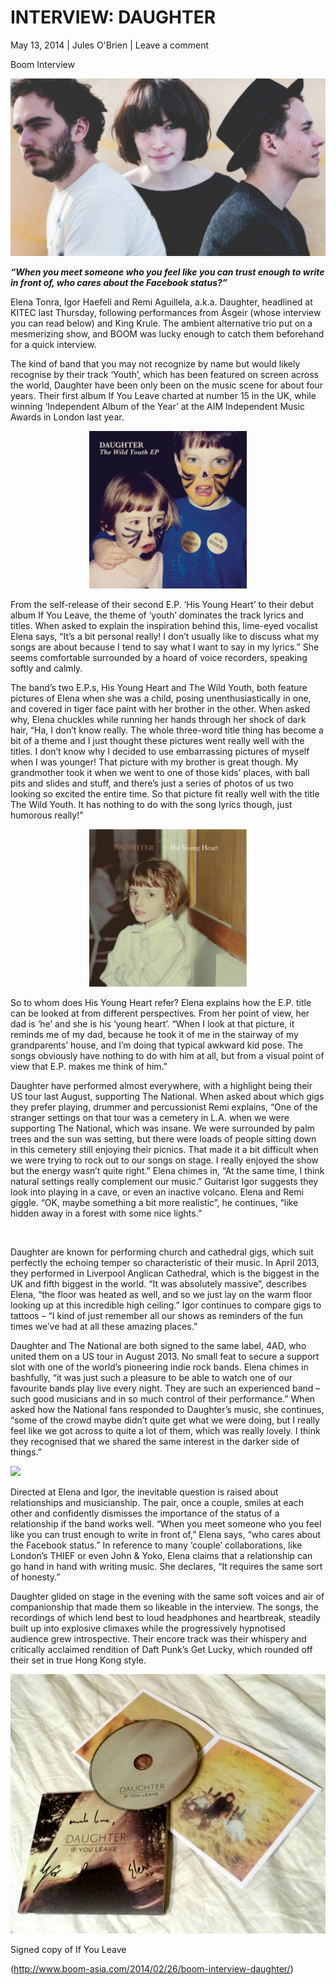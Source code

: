 # INTERVIEW: DAUGHTER

May 13, 2014 \| Jules O'Brien \| Leave a comment 

Boom Interview

<img src="/Images/DSC_0337-976-595x335.jpg">

***“When you meet someone who you feel like you can trust enough to write in front of, who cares about the Facebook status?”***

Elena Tonra, Igor Haefeli and Remi Aguillela, a.k.a. Daughter, headlined at KITEC last Thursday, following performances from Ásgeir (whose interview you can read below) and King Krule. The ambient alternative trio put on a mesmerizing show, and BOOM was lucky enough to catch them beforehand for a quick interview.

The kind of band that you may not recognize by name but would likely recognise by their track ‘Youth’, which has been featured on screen across the world, Daughter have been only been on the music scene for about four years. Their first album If You Leave charted at number 15 in the UK, while winning ‘Independent Album of the Year’ at the AIM Independent Music Awards in London last year.

<p align="center">
<img src="/Text/Resources/thewildyouth_1500x1500.jpg" height=50% width=50%>
</p>

From the self-release of their second E.P. ‘His Young Heart’ to their debut album If You Leave, the theme of ‘youth’ dominates the track lyrics and titles. When asked to explain the inspiration behind this, lime-eyed vocalist Elena says, “It’s a bit personal really! I don’t usually like to discuss what my songs are about because I tend to say what I want to say in my lyrics.” She seems comfortable surrounded by a hoard of voice recorders, speaking softly and calmly.

The band’s two E.P.s, His Young Heart and The Wild Youth, both feature pictures of Elena when she was a child, posing unenthusiastically in one, and covered in tiger face paint with her brother in the other. When asked why, Elena chuckles while running her hands through her shock of dark hair, “Ha, I don’t know really. The whole three-word title thing has become a bit of a theme and I just thought these pictures went really well with the titles. I don’t know why I decided to use embarrassing pictures of myself when I was younger! That picture with my brother is great though. My grandmother took it when we went to one of those kids’ places, with ball pits and slides and stuff, and there’s just a series of photos of us two looking so excited the entire time. So that picture fit really well with the title The Wild Youth. It has nothing to do with the song lyrics though, just humorous really!”

<p align="center">
<img src="/Text/Resources/hisyoungheart1500x1500.jpg" height=50% width=50%>
</p>

So to whom does His Young Heart refer? Elena explains how the E.P. title can be looked at from different perspectives. From her point of view, her dad is ‘he’ and she is his ‘young heart’. “When I look at that picture, it reminds me of my dad, because he took it of me in the stairway of my grandparents’ house, and I’m doing that typical awkward kid pose. The songs obviously have nothing to do with him at all, but from a visual point of view that E.P. makes me think of him.”

Daughter have performed almost everywhere, with a highlight being their US tour last August, supporting The National. When asked about which gigs they prefer playing, drummer and percussionist Remi explains, “One of the stranger settings on that tour was a cemetery in L.A. when we were supporting The National, which was insane. We were surrounded by palm trees and the sun was setting, but there were loads of people sitting down in this cemetery still enjoying their picnics. That made it a bit difficult when we were trying to rock out to our songs on stage. I really enjoyed the show but the energy wasn’t quite right.” Elena chimes in, “At the same time, I think natural settings really complement our music.” Guitarist Igor suggests they look into playing in a cave, or even an inactive volcano. Elena and Remi giggle. “OK, maybe something a bit more realistic”, he continues, “like hidden away in a forest with some nice lights.”

<img src="">

Daughter are known for performing church and cathedral gigs, which suit perfectly the echoing temper so characteristic of their music. In April 2013, they performed in Liverpool Anglican Cathedral, which is the biggest in the UK and fifth biggest in the world. “It was absolutely massive”, describes Elena, “the floor was heated as well, and so we just lay on the warm floor looking up at this incredible high ceiling.” Igor continues to compare gigs to tattoos – “I kind of just remember all our shows as reminders of the fun times we’ve had at all these amazing places.”

Daughter and The National are both signed to the same label, 4AD, who united them on a US tour in August 2013. No small feat to secure a support slot with one of the world’s pioneering indie rock bands. Elena chimes in bashfully, “it was just such a pleasure to be able to watch one of our favourite bands play live every night. They are such an experienced band – such good musicians and in so much control of their performance.” When asked how the National fans responded to Daughter’s music, she continues, “some of the crowd maybe didn’t quite get what we were doing, but I really feel like we got across to quite a lot of them, which was really lovely. I think they recognised that we shared the same interest in the darker side of things.”

<img src="/Images/">

Directed at Elena and Igor, the inevitable question is raised about relationships and musicianship. The pair, once a couple, smiles at each other and confidently dismisses the importance of the status of a relationship if the band works well. “When you meet someone who you feel like you can trust enough to write in front of,” Elena says, “who cares about the Facebook status.” In reference to many ‘couple’ collaborations, like London’s THIEF or even John & Yoko, Elena claims that a relationship can go hand in hand with writing music. She declares, “It requires the same sort of honesty.”

Daughter glided on stage in the evening with the same soft voices and air of companionship that made them so likeable in the interview. The songs, the recordings of which lend best to loud headphones and heartbreak, steadily built up into explosive climaxes while the progressively hypnotised audience grew introspective. Their encore track was their whispery and critically acclaimed rendition of Daft Punk’s Get Lucky, which rounded off their set in true Hong Kong style.

<img src="/Images/20140224_223319.jpg">

Signed copy of If You Leave


(http://www.boom-asia.com/2014/02/26/boom-interview-daughter/)
